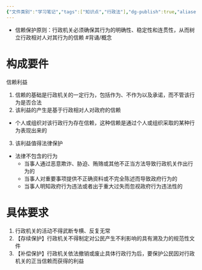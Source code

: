 ```yaml
---
{"文件类别":"学习笔记","tags":["知识点","行政法"],"dg-publish":true,"aliases":["信赖保护原则"],"permalink":"/学习笔记studyup/行政法学/行政信赖保护原则/","dgPassFrontmatter":true,"created":"2024-09-26T15:14:49.313+08:00","updated":"2024-11-01T14:21:05.722+08:00"}
---
```


- 信赖保护原则：行政机关必须确保其行为的明确性、稳定性和连贯性，从而树立行政相对人对其行为的信赖 #背诵/概念 
# 构成要件
信赖利益
1. 信赖的基础是行政机关的一定行为，包括作为、不作为以及承诺，而不管该行为是否合法
2. 该利益的产生是基于行政相对人对政府的信赖
- 个人或组织对该行政行为存在信赖，这种信赖是通过个人或组织采取的某种行为表现出来的
3. 该利益值得法律保护
- 法律不包含的行为
	- 当事人通过恶意欺诈、胁迫、贿赂或其他不正当方法导致行政机关作出行为的
	- 当事人对重要事项提供不正确资料或不完全陈述而导致政府行为的
	- 当事人明知政府行为违法或者出于重大过失而忽视政府行为违法性的
	

# 具体要求
1. 行政机关的活动不得武断专横、反复无常
2. 【存续保护】行政机关不得制定对公民产生不利影响的具有溯及力的规范性文件
3. 【补偿保护】行政机关依法撤销或废止具体行政行为后，要保护公民因对行政机关的正当信赖而获得的利益